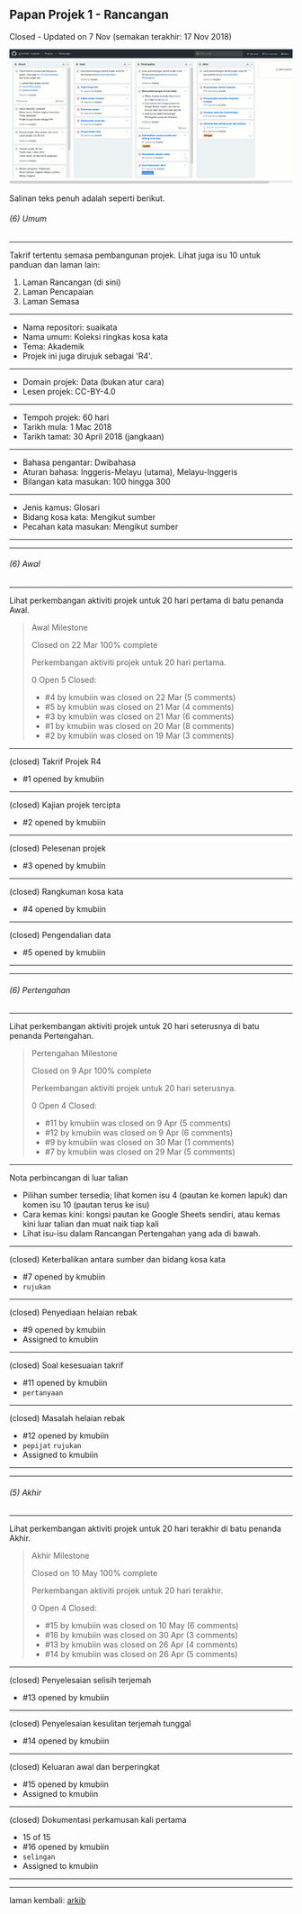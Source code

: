 Papan Projek 1 - Rancangan
--------------------------

Closed - Updated on 7 Nov (semakan terakhir: 17 Nov 2018)

![Papan Projek 1 pada 80% saiz asal][1i]

Salinan teks penuh adalah seperti berikut.

###### (6) Umum

---
Takrif tertentu semasa pembangunan projek. Lihat juga isu
10 untuk panduan dan laman lain:

1. Laman Rancangan (di sini)
2. Laman Pencapaian
3. Laman Semasa

---
* Nama repositori: suaikata
* Nama umum: Koleksi ringkas kosa kata
* Tema: Akademik
* Projek ini juga dirujuk sebagai 'R4'.

---
* Domain projek: Data (bukan atur cara)
* Lesen projek: CC-BY-4.0

---
* Tempoh projek: 60 hari
* Tarikh mula: 1 Mac 2018
* Tarikh tamat: 30 April 2018 (jangkaan)

---
* Bahasa pengantar: Dwibahasa
* Aturan bahasa: Inggeris-Melayu (utama), Melayu-Inggeris
* Bilangan kata masukan: 100 hingga 300

---
* Jenis kamus: Glosari
* Bidang kosa kata: Mengikut sumber
* Pecahan kata masukan: Mengikut sumber

---
---

###### (6) Awal

---
Lihat perkembangan aktiviti projek untuk 20 hari pertama di
batu penanda Awal.

> Awal Milestone
>
> Closed on 22 Mar 100% complete
>
> Perkembangan aktiviti projek untuk 20 hari pertama.
>
> 0 Open 5 Closed:
>
> * #4 by kmubiin was closed on 22 Mar (5 comments)
> * #5 by kmubiin was closed on 21 Mar (4 comments)
> * #3 by kmubiin was closed on 21 Mar (6 comments)
> * #1 by kmubiin was closed on 20 Mar (8 comments)
> * #2 by kmubiin was closed on 19 Mar (3 comments)

---
(closed) Takrif Projek R4

* #1 opened by kmubiin

---
(closed) Kajian projek tercipta

* #2 opened by kmubiin

---
(closed) Pelesenan projek

* #3 opened by kmubiin

---
(closed) Rangkuman kosa kata

* #4 opened by kmubiin

---
(closed) Pengendalian data

* #5 opened by kmubiin

---
---

###### (6) Pertengahan

---
Lihat perkembangan aktiviti projek untuk 20 hari seterusnya
di batu penanda Pertengahan.

> Pertengahan Milestone
>
> Closed on 9 Apr 100% complete
>
> Perkembangan aktiviti projek untuk 20 hari seterusnya.
>
> 0 Open 4 Closed:
>
> * #11 by kmubiin was closed on 9 Apr (5 comments)
> * #12 by kmubiin was closed on 9 Apr (6 comments)
> * #9 by kmubiin was closed on 30 Mar (1 comments)
> * #7 by kmubiin was closed on 29 Mar (5 comments)

---
Nota perbincangan di luar talian

* Pilihan sumber tersedia; lihat komen isu 4 (pautan ke
komen lapuk) dan komen isu 10 (pautan terus ke isu)
* Cara kemas kini: kongsi pautan ke Google Sheets sendiri,
atau kemas kini luar talian dan muat naik tiap kali
* Lihat isu-isu dalam Rancangan Pertengahan yang ada di
bawah.

---
(closed) Keterbalikan antara sumber dan bidang kosa kata

* #7 opened by kmubiin
* `rujukan`

---
(closed) Penyediaan helaian rebak

* #9 opened by kmubiin
* Assigned to kmubiin

---
(closed) Soal kesesuaian takrif

* #11 opened by kmubiin
* `pertanyaan`

---
(closed) Masalah helaian rebak

* #12 opened by kmubiin
* `pepijat` `rujukan`
* Assigned to kmubiin

---
---

###### (5) Akhir

---
Lihat perkembangan aktiviti projek untuk 20 hari terakhir di
batu penanda Akhir.

> Akhir Milestone
>
> Closed on 10 May 100% complete
>
> Perkembangan aktiviti projek untuk 20 hari terakhir.
>
> 0 Open 4 Closed:
>
> * #15 by kmubiin was closed on 10 May (6 comments)
> * #16 by kmubiin was closed on 30 Apr (3 comments)
> * #13 by kmubiin was closed on 26 Apr (4 comments)
> * #14 by kmubiin was closed on 26 Apr (5 comments)

---
(closed) Penyelesaian selisih terjemah

* #13 opened by kmubiin

---
(closed) Penyelesaian kesulitan terjemah tunggal

* #14 opened by kmubiin

---
(closed) Keluaran awal dan berperingkat

* #15 opened by kmubiin
* Assigned to kmubiin

---
(closed) Dokumentasi perkamusan kali pertama

* 15 of 15
* #16 opened by kmubiin
* `selingan`
* Assigned to kmubiin

---
---

laman kembali: [arkib][0]

  [0]: ../pokok.md
  [1i]: pp1i.png
